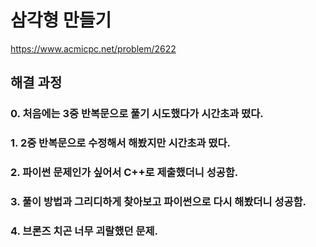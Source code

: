 # 삼각형 만들기
https://www.acmicpc.net/problem/2622
## 해결 과정
### 0. 처음에는 3중 반복문으로 풀기 시도했다가 시간초과 떴다.
### 1. 2중 반복문으로 수정해서 해봤지만 시간초과 떴다.
### 2. 파이썬 문제인가 싶어서 C++로 제출했더니 성공함.
### 3. 풀이 방법과 그리디하게 찾아보고 파이썬으로 다시 해봤더니 성공함.
### 4. 브론즈 치곤 너무 괴랄했던 문제.
